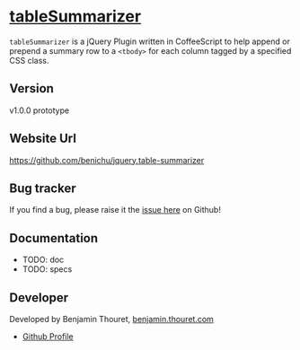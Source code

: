 # [tableSummarizer](https://github.com/benichu/jquery.table-summarizer)

`tableSummarizer` is a jQuery Plugin written in CoffeeScript to help append or
prepend a summary row to a `<tbody>` for each column tagged by a specified CSS class.

## Version

v1.0.0 prototype

## Website Url

https://github.com/benichu/jquery.table-summarizer

## Bug tracker

If you find a bug, please raise it the [issue here](https://github.com/benichu/jquery.table-summarizer/issues) on Github!

## Documentation

- TODO: doc
- TODO: specs

## Developer

Developed by Benjamin Thouret, [benjamin.thouret.com](http://benjamin.thouret.com)

+ [Github Profile](http://github.com/benichu)

